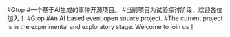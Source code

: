#Gtop
#一个基于AI生成的事件开源项目。
#当前项目为试验探讨阶段，欢迎各位加入！
#Gtop
#An AI based event open source project.
#The current project is in the experimental and exploratory stage. Welcome to join us！
